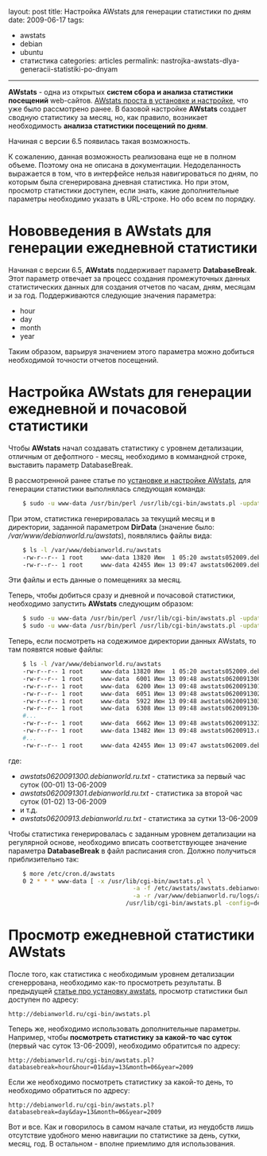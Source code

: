 layout: post
title: Настройка AWstats для генерации статистики по дням
date: 2009-06-17
tags:
- awstats
- debian
- ubuntu
- статистика
categories: articles
permalink: nastrojka-awstats-dlya-generacii-statistiki-po-dnyam

---

**AWstats** - одна из открытых **систем сбора и анализа статистики посещений** web-сайтов. [AWstats проста в установке и настройке](http://debianworld.ru/articles/ustanovka-i-nastrojka-awstats-v-debian-lenny-50/ "Установка и настройка AWStats"), что уже было рассмотрено ранее. В базовой настройке **AWstats** создает сводную статистику за месяц, но, как правило, возникает необходимость **анализа статистики посещений по дням**.

Начиная с версии 6.5 появилась такая возможность.

<!-- more -->

К сожалению, данная возможность реализована еще не в полном объеме. Поэтому она не описана в документации. Недоделанность выражается в том, что в интерфейсе нельзя навигироваться по дням, по которым была сгенерирована дневная статистика. Но при этом, просмотр статистики доступен, если знать, какие дополнительные параметры необходимо указать в URL-строке. Но обо всем по порядку.

Нововведения в AWstats для генерации ежедневной статистики
==========================================================
Начиная с версии 6.5, **AWstats** поддерживает параметр **DatabaseBreak**. Этот параметр отвечает за процесс создания промежуточных данных статистических данных для создания отчетов по часам, дням, месяцам и за год. Поддерживаются следующие значения параметра:

  - hour
  - day
  - month
  - year

Таким образом, варьируя значением этого параметра можно добиться необходимой точности отчетов посещений.

Настройка AWstats для генерации ежедневной и почасовой статистики
=================================================================
Чтобы **AWstats** начал создавать статистику с уровнем детализации, отличным от дефолтного - месяц, необходимо в коммандной строке, выставить параметр DatabaseBreak.

В рассмотренной ранее статье по [установке и настройке AWstats](http://debianworld.ru/articles/ustanovka-i-nastrojka-awstats-v-debian-lenny-50/ "Установка и настройка AWStats"), для генерации статистики выполнялась следующая команда:

``` bash
    $ sudo -u www-data /usr/bin/perl /usr/lib/cgi-bin/awstats.pl -update -config=debianworld.ru
```
При этом, статистика генерировалась за текущий месяц и в директории, заданной параметром **DirData** (значение было: */var/www/debianworld.ru/awstats*), появлялись файлы вида:

``` bash
    $ ls -l /var/www/debianworld.ru/awstats
    -rw-r--r-- 1 root     www-data 13820 Июн  1 05:20 awstats052009.debianworld.ru.txt
    -rw-r--r-- 1 root     www-data 42455 Июн 13 09:47 awstats062009.debianworld.ru.txt
```
Эти файлы и есть данные о помещениях за месяц.

Теперь, чтобы добиться сразу и дневной и почасовой статистики, необходимо запустить **AWstats** следующим образом:

``` bash
    $ sudo -u www-data /usr/bin/perl /usr/lib/cgi-bin/awstats.pl -update -config=debianworld.ru -DatabaseBreak=hour
    $ sudo -u www-data /usr/bin/perl /usr/lib/cgi-bin/awstats.pl -update -config=debianworld.ru -DatabaseBreak=day
```
Теперь, если посмотреть на содежимое директории данных AWstats, то там появятся новые файлы:

``` bash
    $ ls -l /var/www/debianworld.ru/awstats
    -rw-r--r-- 1 root     www-data 13820 Июн  1 05:20 awstats052009.debianworld.ru.txt
    -rw-r--r-- 1 root     www-data  6001 Июн 13 09:48 awstats0620091300.debianworld.ru.txt
    -rw-r--r-- 1 root     www-data  6200 Июн 13 09:48 awstats0620091301.debianworld.ru.txt
    -rw-r--r-- 1 root     www-data  6051 Июн 13 09:48 awstats0620091302.debianworld.ru.txt
    -rw-r--r-- 1 root     www-data  5922 Июн 13 09:48 awstats0620091303.debianworld.ru.txt
    -rw-r--r-- 1 root     www-data  6308 Июн 13 09:48 awstats0620091304.debianworld.ru.txt
    #...
    -rw-r--r-- 1 root     www-data  6662 Июн 13 09:48 awstats0620091323.debianworld.ru.txt
    -rw-r--r-- 1 root     www-data 13482 Июн 13 09:48 awstats06200913.debianworld.ru.txt
    #...
    -rw-r--r-- 1 root     www-data 42455 Июн 13 09:47 awstats062009.debianworld.ru.txt
```
где:

  - *awstats0620091300.debianworld.ru.txt* - статистика за первый час суток (00-01) 13-06-2009
  - *awstats0620091301.debianworld.ru.txt* - статистика за второй час суток (01-02) 13-06-2009
  - и т.д.
  - *awstats06200913.debianworld.ru.txt* - статистика за сутки 13-06-2009

Чтобы статистика генерировалась с заданным уровнем детализации на регулярной основе, необходимо вписать соответствующее значение параметра **DatabaseBreak** в файл расписания cron. Должно получиться приблизительно так:

``` bash
    $ more /etc/cron.d/awstats
    0 2 * * * www-data [ -x /usr/lib/cgi-bin/awstats.pl \
                                   -a -f /etc/awstats/awstats.debianworld.ru.conf \
                                   -a -r /var/www/debianworld.ru/logs/apache_access.log ] && \
                                 /usr/lib/cgi-bin/awstats.pl -config=debianworld.ru -update -DatabaseBreak=day >/dev/null
```
Просмотр ежедневной статистики AWstats
======================================
После того, как статистика с необходимым уровнем детализации сгенеррована, необходимо как-то просмотреть результаты. В предыдущей [статье про установку awstats](http://debianworld.ru/articles/ustanovka-i-nastrojka-awstats-v-debian-lenny-50/ "Установка и настройка AWStats"), просмотр статистики был доступен по адресу:

    http://debianworld.ru/cgi-bin/awstats.pl

Теперь же, необходимо использовать дополнительные параметры. Например, чтобы **посмотреть статистику за какой-то час суток** (первый час суток 13-06-2009), необходимо обратитсья по адресу:

    http://debianworld.ru/cgi-bin/awstats.pl?databasebreak=hour&hour=01&day=13&month=06&year=2009

Если же необходимо посмотреть статистику за какой-то день, то необходимо обратиться по адресу:

    http://debianworld.ru/cgi-bin/awstats.pl?databasebreak=day&day=13&month=06&year=2009

Вот и все. Как и говорилось в самом начале статьи, из неудобств лишь отсутствие удобного меню навигации по статистике за день, сутки, месяц, год. В остальном - вполне приемлимо для использования.
